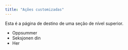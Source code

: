 ```yaml
---
title: "Ações customizadas"
---
```


Esta é a página de destino de uma seção de nível superior.

* Oppsummer
* Seksjonen din
* Her
